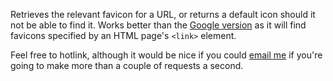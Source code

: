 Retrieves the relevant favicon for a URL, or returns a default icon should it not be able to find it. Works better than the <a href="http://simonwillison.net/2008/Aug/30/favicons/">Google version</a> as it will find favicons specified by an HTML page's <code>&lt;link&gt;</code> element.

Feel free to hotlink, although it would be nice if you could <a href="mailto:mail@jasoncartwright.com">email me</a> if you're going to make more than a couple of requests a second.